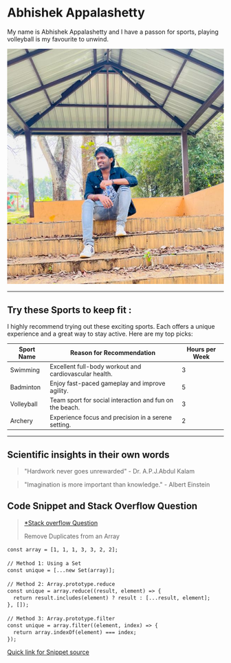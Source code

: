 # Abhishek Appalashetty

My name is Abhishek Appalashetty and I have a passon for sports, playing volleyball is my favourite to unwind.

![Abhishek Appalashetty](Abhishek.jpg)

----------------------------------------------------------------------------------------

## Try these Sports to keep fit :

I highly recommend trying out these exciting sports. Each offers a unique experience and a great way to stay active. Here are my top picks:

| Sport Name       | Reason for Recommendation                               | Hours per Week |
|------------------|---------------------------------------------------------|----------------|
| Swimming         | Excellent full-body workout and cardiovascular health.  | 3              |
| Badminton        | Enjoy fast-paced gameplay and improve agility.          | 5              |
| Volleyball       | Team sport for social interaction and fun on the beach. | 3              |
| Archery          | Experience focus and precision in a serene setting.     | 2              |

------------------------------------------------------------------------------------------------

## Scientific insights in their own words

> "Hardwork never goes unrewarded" - Dr. A.P.J.Abdul Kalam

> "Imagination is more important than knowledge." - Albert Einstein

## Code Snippet and Stack Overflow Question

> [*Stack overflow Question](https://stackoverflow.com/questions/9229645/remove-duplicate-values-from-js-array)
>
> Remove Duplicates from an Array

```
const array = [1, 1, 1, 3, 3, 2, 2];

// Method 1: Using a Set
const unique = [...new Set(array)];

// Method 2: Array.prototype.reduce
const unique = array.reduce((result, element) => {
  return result.includes(element) ? result : [...result, element];
}, []);

// Method 3: Array.prototype.filter
const unique = array.filter((element, index) => {
  return array.indexOf(element) === index;
});

```
[Quick link for Snippet source](https://css-tricks.com/snippets/javascript/remove-duplicates-from-an-array/)
